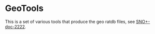 GeoTools
========

This is a set of various tools that produce the geo ratdb files, see [SNO+-doc-2222](https://www.snolab.ca/snoplus/private/DocDB/cgi/ShowDocument?docid=2222).
